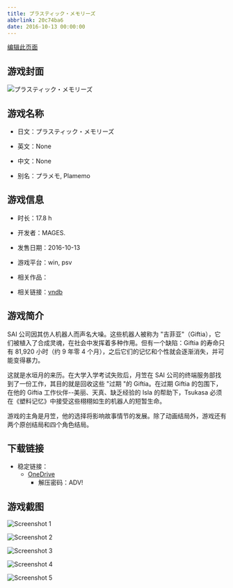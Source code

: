 ```yaml
---
title: プラスティック・メモリーズ
abbrlink: 20c74ba6
date: 2016-10-13 00:00:00
---
```

[编辑此页面](https://github.com/ACG-3/ADV3-source/blob/main/source/_posts/games/%E3%83%97%E3%83%A9%E3%82%B9%E3%83%86%E3%82%A3%E3%83%83%E3%82%AF%E3%83%BB%E3%83%A1%E3%83%A2%E3%83%AA%E3%83%BC%E3%82%BA.md)

## 游戏封面

![プラスティック・メモリーズ](https://pan.timero.xyz/d/onedrive/img_lib_001/%E3%83%97%E3%83%A9%E3%82%B9%E3%83%86%E3%82%A3%E3%83%83%E3%82%AF%E3%83%BB%E3%83%A1%E3%83%A2%E3%83%AA%E3%83%BC%E3%82%BA_cover.avif)


## 游戏名称

- 日文：プラスティック・メモリーズ
- 英文：None
- 中文：None

- 别名：プラメモ, Plamemo


## 游戏信息

- 时长：17.8 h
- 开发者：MAGES.
- 发售日期：2016-10-13
- 游戏平台：win, psv
- 相关作品：

- 相关链接：[vndb](https://vndb.org/v19441)


## 游戏简介

SAI 公司因其仿人机器人而声名大噪。这些机器人被称为 "吉菲亚"（Giftia），它们被植入了合成灵魂，在社会中发挥着多种作用。但有一个缺陷：Giftia 的寿命只有 81,920 小时（约 9 年零 4 个月），之后它们的记忆和个性就会逐渐消失，并可能变得暴力。

这就是水垣月的来历。在大学入学考试失败后，月笠在 SAI 公司的终端服务部找到了一份工作，其目的就是回收这些 "过期 "的 Giftia。在过期 Giftia 的包围下，在他的 Giftia 工作伙伴--美丽、天真、缺乏经验的 Isla 的帮助下，Tsukasa 必须在《塑料记忆》中接受这些栩栩如生的机器人的短暂生命。



游戏的主角是月笠，他的选择将影响故事情节的发展。除了动画结局外，游戏还有两个原创结局和四个角色结局。


## 下载链接

- 稳定链接：
    - [OneDrive](https://pan.timero.xyz/onedrive/adv_lib_001/%E3%83%97%E3%83%A9%E3%82%B9%E3%83%86%E3%82%A3%E3%83%83%E3%82%AF%E3%83%BB%E3%83%A1%E3%83%A2%E3%83%AA%E3%83%BC%E3%82%BA)
        - 解压密码：ADV!



## 游戏截图


![Screenshot 1](https://pan.timero.xyz/d/onedrive/img_lib_001/%E3%83%97%E3%83%A9%E3%82%B9%E3%83%86%E3%82%A3%E3%83%83%E3%82%AF%E3%83%BB%E3%83%A1%E3%83%A2%E3%83%AA%E3%83%BC%E3%82%BA_Screenshot_1.avif)

![Screenshot 2](https://pan.timero.xyz/d/onedrive/img_lib_001/%E3%83%97%E3%83%A9%E3%82%B9%E3%83%86%E3%82%A3%E3%83%83%E3%82%AF%E3%83%BB%E3%83%A1%E3%83%A2%E3%83%AA%E3%83%BC%E3%82%BA_Screenshot_2.avif)

![Screenshot 3](https://pan.timero.xyz/d/onedrive/img_lib_001/%E3%83%97%E3%83%A9%E3%82%B9%E3%83%86%E3%82%A3%E3%83%83%E3%82%AF%E3%83%BB%E3%83%A1%E3%83%A2%E3%83%AA%E3%83%BC%E3%82%BA_Screenshot_3.avif)

![Screenshot 4](https://pan.timero.xyz/d/onedrive/img_lib_001/%E3%83%97%E3%83%A9%E3%82%B9%E3%83%86%E3%82%A3%E3%83%83%E3%82%AF%E3%83%BB%E3%83%A1%E3%83%A2%E3%83%AA%E3%83%BC%E3%82%BA_Screenshot_4.avif)

![Screenshot 5](https://pan.timero.xyz/d/onedrive/img_lib_001/%E3%83%97%E3%83%A9%E3%82%B9%E3%83%86%E3%82%A3%E3%83%83%E3%82%AF%E3%83%BB%E3%83%A1%E3%83%A2%E3%83%AA%E3%83%BC%E3%82%BA_Screenshot_5.avif)

